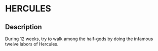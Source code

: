 # HERCULES

## Description

During 12 weeks, try to walk among the half-gods by doing the infamous twelve labors of Hercules.
